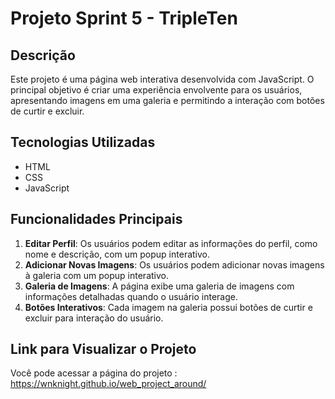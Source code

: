 # Projeto Sprint 5 - TripleTen

## Descrição

Este projeto é uma página web interativa desenvolvida com JavaScript. O principal objetivo é criar uma experiência envolvente para os usuários, apresentando imagens em uma galeria e permitindo a interação com botões de curtir e excluir.

## Tecnologias Utilizadas

- HTML
- CSS
- JavaScript

## Funcionalidades Principais

1. **Editar Perfil**: Os usuários podem editar as informações do perfil, como nome e descrição, com um popup interativo.
2. **Adicionar Novas Imagens**: Os usuários podem adicionar novas imagens à galeria com um popup interativo.
3. **Galeria de Imagens**: A página exibe uma galeria de imagens com informações detalhadas quando o usuário interage.
4. **Botões Interativos**: Cada imagem na galeria possui botões de curtir e excluir para interação do usuário.

## Link para Visualizar o Projeto

Você pode acessar a página do projeto : https://wnknight.github.io/web_project_around/
